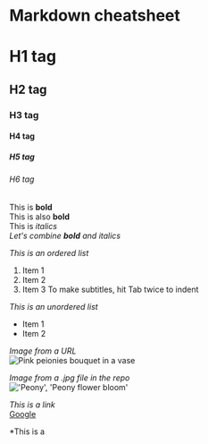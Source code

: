 # Markdown cheatsheet

# H1 tag
## H2 tag
### H3 tag
#### H4 tag
##### H5 tag
###### H6 tag

This is **bold** <br/>
This is also __bold__ <br/>
This is _italics_ <br/>
_Let's combine **bold** and italics_ <br/>

*This is an ordered list*
1.  Item 1
2.  Item 2
3.  Item 3
      To make subtitles, hit Tab twice to indent 

_This is an unordered list_
*  Item 1
*  Item 2

*Image from a URL* <br/>
![Pink peionies bouquet in a vase](https://dy1yydbfzm05w.cloudfront.net/media/catalog/product/cache/39b52c4cabb46819553175347e38b212/f/a/famingo_peony_vase.jpg "Pink peionies")

*Image from a .jpg file in the repo*<br/>
!['Peony', 'Peony flower bloom'](/peony.jpg)

*This is a link*<br/>
[Google](https://www.google.com/)

*This is a 



